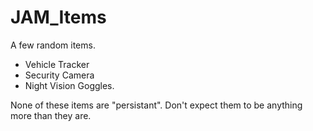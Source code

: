 # JAM_Items
A few random items.
- Vehicle Tracker
- Security Camera
- Night Vision Goggles.

None of these items are "persistant". Don't expect them to be anything more than they are.
